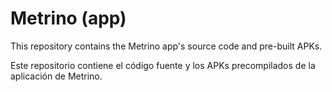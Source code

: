 # Metrino (app)

This repository contains the Metrino app's source code and pre-built APKs.

Este repositorio contiene el código fuente y los APKs precompilados de la aplicación de Metrino.